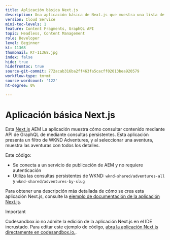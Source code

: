 ```yaml
---
title: Aplicación básica Next.js
description: Una aplicación básica de Next.js que muestra una lista de las aventuras de WKND y sus detalles
version: Cloud Service
mini-toc-levels: 1
feature: Content Fragments, GraphQL API
topic: Headless, Content Management
role: Developer
level: Beginner
kt: 11368
thumbnail: KT-11368.jpg
index: false
hide: true
hidefromtoc: true
source-git-commit: 772acab316ba2ff463fa5cacff02013bea920579
workflow-type: tm+mt
source-wordcount: '122'
ht-degree: 0%

---
```



# Aplicación básica Next.js

Esta [Next.js](https://nextjs.org/) AEM La aplicación muestra cómo consultar contenido mediante API de GraphQL de mediante consultas persistentes. Esta aplicación presenta un filtro de WKND Adventures, y al seleccionar una aventura, muestra las aventuras con todos los detalles.

Este código:

+ Se conecta a un servicio de publicación de AEM y no requiere autenticación
+ Utiliza las consultas persistentes de WKND: `wknd-shared/adventures-all` y `wknd-shared/adventures-by-slug`

Para obtener una descripción más detallada de cómo se crea esta aplicación Next.js, consulte la [ejemplo de documentación de la aplicación Next.js](../example-apps/next-js.md).

>[!IMPORTANT]
>
> Codesandbox.io no admite la edición de la aplicación Next.js en el IDE incrustado. Para editar este ejemplo de código, [abra la aplicación Next.js directamente en codesandbox.io.](https://codesandbox.io/s/wknd-next-js-app-u8x5f8).
